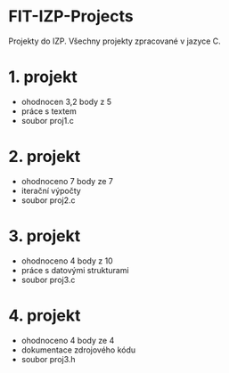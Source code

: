 # FIT-IZP-Projects

Projekty do IZP. Všechny projekty zpracované v jazyce C.

# 1. projekt

- ohodnocen 3,2 body z 5
- práce s textem
- soubor proj1.c

# 2. projekt

- ohodnoceno 7 body ze 7
- iterační výpočty
- soubor proj2.c

# 3. projekt

- ohodnoceno 4 body z 10
- práce s datovými strukturami
- soubor proj3.c

# 4. projekt

- ohodnoceno 4 body ze 4
- dokumentace zdrojového kódu
- soubor proj3.h
